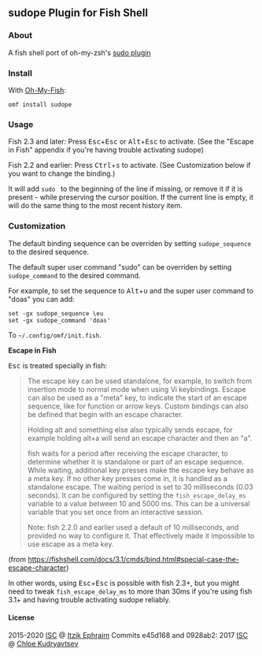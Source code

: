 ## sudope Plugin for Fish Shell

### About

A fish shell port of oh-my-zsh's [sudo plugin]

### Install

With [Oh-My-Fish]:
```fish
omf install sudope
```

### Usage

Fish 2.3 and later: Press <kbd>Esc</kbd>+<kbd>Esc</kbd> or <kbd>Alt</kbd>+<kbd>Esc</kbd> to activate.
(See the "Escape in Fish" appendix if you're having trouble activating sudope)

Fish 2.2 and earlier: Press <kbd>Ctrl</kbd>+<kbd>s</kbd> to activate.
(See Customization below if you want to change the binding.)

It will add `sudo ` to the beginning of the line if missing, or remove it if it is present - while preserving the cursor position.
If the current line is empty, it will do the same thing to the most recent history item.

### Customization

The default binding sequence can be overriden by setting `sudope_sequence` to the desired sequence.

The default super user command "sudo" can be overriden by setting `sudope_command` to the desired command.

For example, to set the sequence to <kbd>Alt</kbd>+<kbd>u</kbd> and the super user command to "doas" you can add:
```fish
set -gx sudope_sequence \eu
set -gx sudope_command 'doas'
```
To `~/.config/omf/init.fish`.

**Escape in Fish**

<kbd>Esc</kbd> is treated specially in fish:

> The escape key can be used standalone, for example, to switch from insertion mode to normal mode when using Vi keybindings.
> Escape can also be used as a "meta" key, to indicate the start of an escape sequence, like for function or arrow keys. Custom bindings can also be defined that begin with an escape character.
>
> Holding alt and something else also typically sends escape, for example holding alt+a will send an escape character and then an "a".
>
> fish waits for a period after receiving the escape character, to determine whether it is standalone or part of an escape sequence. While waiting, additional key presses make the escape key behave as a meta key.
> If no other key presses come in, it is handled as a standalone escape. The waiting period is set to 30 milliseconds (0.03 seconds).
> It can be configured by setting the `fish_escape_delay_ms` variable to a value between 10 and 5000 ms.
> This can be a universal variable that you set once from an interactive session.
>
> Note: fish 2.2.0 and earlier used a default of 10 milliseconds, and provided no way to configure it. That effectively made it impossible to use escape as a meta key.

(from https://fishshell.com/docs/3.1/cmds/bind.html#special-case-the-escape-character)

In other words, using <kbd>Esc</kbd>+<kbd>Esc</kbd> is possible with fish 2.3+, but you might need to tweak `fish_escape_delay_ms` to more than 30ms if you're using fish 3.1+ and having trouble activating sudope reliably.

#### License

2015-2020 [ISC] @ [Itzik Ephraim]
Commits e45d168 and 0928ab2: 2017 [ISC] @ [Chloe Kudryavtsev]

[sudo plugin]: https://github.com/robbyrussell/oh-my-zsh/tree/master/plugins/sudo
[Oh-My-Fish]: https://github.com/oh-my-fish/oh-my-fish
[ISC]: http://cvsweb.openbsd.org/cgi-bin/cvsweb/src/share/misc/license.template?rev=HEAD
[Itzik Ephraim]: https://github.com/oranja
[Chloe Kudryavtsev]: https://github.com/5paceToast
